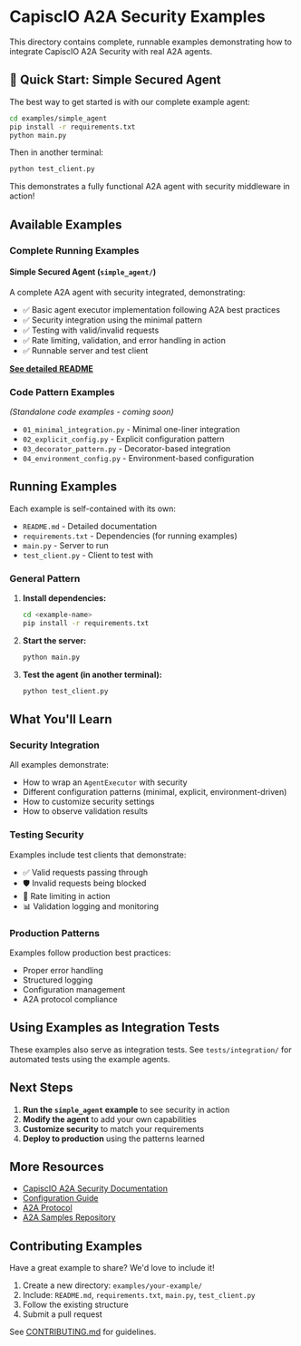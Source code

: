 # CapiscIO A2A Security Examples

This directory contains complete, runnable examples demonstrating how to integrate CapiscIO A2A Security with real A2A agents.

## 🚀 Quick Start: Simple Secured Agent

The best way to get started is with our complete example agent:

```bash
cd examples/simple_agent
pip install -r requirements.txt
python main.py
```

Then in another terminal:

```bash
python test_client.py
```

This demonstrates a fully functional A2A agent with security middleware in action!

## Available Examples

### Complete Running Examples

#### **Simple Secured Agent** (`simple_agent/`)

A complete A2A agent with security integrated, demonstrating:

- ✅ Basic agent executor implementation following A2A best practices
- ✅ Security integration using the minimal pattern
- ✅ Testing with valid/invalid requests
- ✅ Rate limiting, validation, and error handling in action
- ✅ Runnable server and test client

**[See detailed README](simple_agent/README.md)**

### Code Pattern Examples

*(Standalone code examples - coming soon)*

- `01_minimal_integration.py` - Minimal one-liner integration
- `02_explicit_config.py` - Explicit configuration pattern
- `03_decorator_pattern.py` - Decorator-based integration
- `04_environment_config.py` - Environment-based configuration

## Running Examples

Each example is self-contained with its own:

- `README.md` - Detailed documentation
- `requirements.txt` - Dependencies (for running examples)
- `main.py` - Server to run
- `test_client.py` - Client to test with

### General Pattern

1. **Install dependencies:**
   ```bash
   cd <example-name>
   pip install -r requirements.txt
   ```

2. **Start the server:**
   ```bash
   python main.py
   ```

3. **Test the agent (in another terminal):**
   ```bash
   python test_client.py
   ```

## What You'll Learn

### Security Integration

All examples demonstrate:

- How to wrap an `AgentExecutor` with security
- Different configuration patterns (minimal, explicit, environment-driven)
- How to customize security settings
- How to observe validation results

### Testing Security

Examples include test clients that demonstrate:

- ✅ Valid requests passing through
- 🛡️ Invalid requests being blocked
- 🚦 Rate limiting in action
- 📊 Validation logging and monitoring

### Production Patterns

Examples follow production best practices:

- Proper error handling
- Structured logging
- Configuration management
- A2A protocol compliance

## Using Examples as Integration Tests

These examples also serve as integration tests. See `tests/integration/` for automated tests using the example agents.

## Next Steps

1. **Run the `simple_agent` example** to see security in action
2. **Modify the agent** to add your own capabilities
3. **Customize security** to match your requirements
4. **Deploy to production** using the patterns learned

## More Resources

- [CapiscIO A2A Security Documentation](https://docs.capisc.io/a2a-security/)
- [Configuration Guide](https://docs.capisc.io/a2a-security/guides/configuration/)
- [A2A Protocol](https://a2a-protocol.org)
- [A2A Samples Repository](https://github.com/a2aproject/a2a-samples)

## Contributing Examples

Have a great example to share? We'd love to include it!

1. Create a new directory: `examples/your-example/`
2. Include: `README.md`, `requirements.txt`, `main.py`, `test_client.py`
3. Follow the existing structure
4. Submit a pull request

See [CONTRIBUTING.md](../CONTRIBUTING.md) for guidelines.
